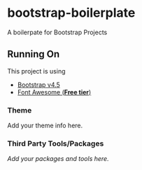 # bootstrap-boilerplate

A boilerpate for Bootstrap Projects

## Running On

This project is using

- [Bootstrap v4.5](https://getbootstrap.com/docs/4.5/getting-started/introduction/)
- [Font Awesome (**Free tier**)](https://fontawesome.com/icons?d=gallery&p=2&m=free)

### Theme

Add your theme info here.

### Third Party Tools/Packages

_Add your packages and tools here._

